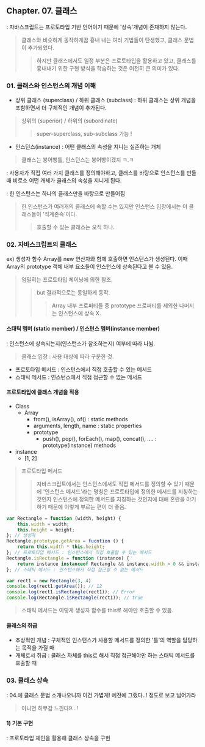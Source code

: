## Chapter. 07. 클래스
: 자바스크립트는 프로토타입 기반 언어이기 때문에 '상속'개념이 존재하지 않는다.
> 클래스와 비슷하게 동작하게끔 흉내 내는 여러 기법들이 탄생했고, 클래스 문법이 추가되었다.
>> 하지만 클래스에서도 일정 부분은 프로토타입을 활용하고 있고, 클래스를 흉내내기 위한 구현 방식을 학습하는 것은 여전히 큰 의미가 있다.

### 01. 클래스와 인스턴스의 개념 이해
- 상위 클래스 (superclass) / 하위 클래스 (subclass)
: 하위 클래스는 상위 개념을 포함하면서 더 구체적인 개념이 추가된다.
> 상위의 (superior) / 하위의 (subordinate)
>> super-superclass, sub-subclass 가능 !

- 인스턴스(instance)
: 어떤 클래스의 속성을 지니는 실존하는 개체
> 클래스는 붕어빵틀, 인스턴스는 붕어빵이겠지 ㅋ.ㅋ

: 사용자가 직접 여러 가지 클래스를 정의해야하고, 클래스를 바탕으로 인스턴스를 만들 때 비로소 어떤 개체가 클래스의 속성을 지니게 된다.

: 한 인스턴스는 하나의 클래스만을 바탕으로 만들어짐
> 한 인스턴스가 여러개의 클래스에 속할 수는 있지만 인스턴스 입장에서는 이 클래스들이 '직계존속'이다.
>> 호출할 수 있는 클래스는 오직 하나.

### 02. 자바스크립트의 클래스
ex) 생성자 함수 Array를 new 연산자와 함께 호출하면 인스턴스가 생성된다. 이때 Array의 prototype 객체 내부 요소들이 인스턴스에 상속된다고 볼 수 있음.
> 엄밀히는 프로토타입 체이닝에 의한 참조.
>> but 결과적으로는 동일하게 동작.
>>> Array 내부 프로퍼티들 중 prototype 프로퍼티를 제외한 나머지는 인스턴스에 상속 X.

#### 스태틱 멤버 (static member) / 인스턴스 멤버(instance member)
: 인스턴스에 상속되는지(인스턴스가 참조하는지) 여부에 따라 나뉨.
> 클래스 입장 : 사용 대상에 따라 구분한 것.
- 프로토타입 메서드 : 인스턴스에서 직접 호출할 수 있는 메서드
- 스태틱 메서드 : 인스턴스에서 직접 접근할 수 없는 메서드

#### 프로토타입에 클래스 개념을 적용
- Class
    - Array
        - from(), isArray(), of() : static methods
        - arguments, length, name : static properties
        - prototype
            - push(), pop(), forEach(), map(), concat(), .... : prototype(instance) methods
- instance
    - [1, 2]            
> 프로토타입 메서드
>> 자바스크립트에서는 인스턴스에서도 직접 메서드를 정의할 수 있기 때문에 '인스턴스 메서드'라는 명칭은 프로토타입에 정의한 메서드를 지칭하는 것인지 인스턴스에 정의한 메서드를 지칭하는 것인지에 대해 혼란을 야기하기 때문에 이렇게 부르는 편이 더 좋음.

``` js
var Rectangle = function (width, height) {
    this.width = width;
    this.height = height;
}; // 생성자
Rectangle.prototype.getArea = fucntion () {
    return this.width * this.height;
}; // 프로토타입 메서드 : 인스턴스에서 직접 호출할 수 있는 메서드
Rectangle.isRectangle = function (instance) {
    return instance instanceof Rectangle && instance.width > 0 && instance.height > 0;
}; // 스태틱 메서드 : 인스턴스에서 직접 접근할 수 없는 메서드

var rect1 = new Rectangle(3, 4)
console.log(rect1.getArea()); // 12
console.log(rect1.isRectangle(rect1)); // Error
console.log(Rectangle.isRectangle(rect1)); // true
```
> 스태틱 메서드는 이렇게 생성자 함수를 this로 해야만 호출할 수 있음.

#### 클래스의 취급
- 추상적인 개념
: 구체적인 인스턴스가 사용할 메서드를 정의한 '틀'의 역할을 담당하는 목적을 가질 때
- 개체로서 취급
: 클래스 자체를 this로 해서 직접 접근해야만 하는 스태틱 메서드를 호출할 때

### 03. 클래스 상속
: 04.에 클래스 문법 소개나오니까 이건 가볍게! 예전에 그랬다..! 정도로 보고 넘어가라
> 아니면 허무감 느낀다9...!
#### 1) 기본 구현
: 프로토타입 체인을 활용해 클래스 상속을 구현
